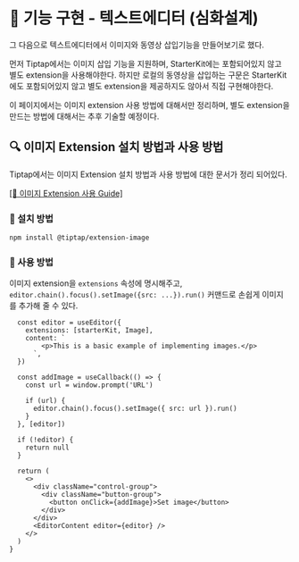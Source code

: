 # 📝 기능 구현 - 텍스트에디터 (심화설계)

그 다음으로 텍스트에디터에서 이미지와 동영상 삽입기능을 만들어보기로 했다.

먼저 Tiptap에서는 이미지 삽입 기능을 지원하며, StarterKit에는 포함되어있지 않고 별도 extension을 사용해야한다.
하지만 로컬의 동영상을 삽입하는 구문은 StarterKit에도 포함되어있지 않고 별도 extension을 제공하지도 않아서 직접 구현해야한다.

이 페이지에서는 이미지 extension 사용 방법에 대해서만 정리하며, 별도 extension을 만드는 방법에 대해서는 추후 기술할 예정이다.

## 🔍 이미지 Extension 설치 방법과 사용 방법

Tiptap에서는 이미지 Extension 설치 방법과 사용 방법에 대한 문서가 정리 되어있다.

[[🔗 이미지 Extension 사용 Guide]](https://tiptap.dev/docs/editor/extensions/nodes/image)

### 🔧 설치 방법
```bash
npm install @tiptap/extension-image
```

### 🔧 사용 방법

이미지 extension을 `extensions` 속성에 명시해주고, `editor.chain().focus().setImage({src: ...}).run()` 커맨드로 손쉽게 이미지를 추가해 줄 수 있다.

```tsx
  const editor = useEditor({
    extensions: [starterKit, Image],
    content: `
        <p>This is a basic example of implementing images.</p>
      `,
  })

  const addImage = useCallback(() => {
    const url = window.prompt('URL')

    if (url) {
      editor.chain().focus().setImage({ src: url }).run()
    }
  }, [editor])

  if (!editor) {
    return null
  }

  return (
    <>
      <div className="control-group">
        <div className="button-group">
          <button onClick={addImage}>Set image</button>
        </div>
      </div>
      <EditorContent editor={editor} />
    </>
  )
}
```
